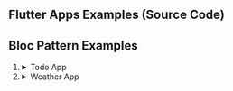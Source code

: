 ## Flutter Apps Examples (Source Code)
## Bloc Pattern Examples
1. <details> 
    <summary>Todo App</summary>

    A. [Cubit + StreamSubscription](https://github.com/MySelfMukund/flutter_weatherapp_cubit_streamsubscription)  
    B. Cubit + Bloc BlocListener(https://github.com/MySelfMukund/Flutter_Todo_Cubit_BlocListner)  
    C. Bloc + StreamSubscription(https://github.com/MySelfMukund/flutter_todo_bloc_stream_subscription)  
    D. Bloc + Bloc BlocListener(https://github.com/MySelfMukund/flutter_todo_bloc_listener)

   </details>

2. <details> 
    <summary>Weather App</summary>

    A. [Cubit + StreamSubscription](https://github.com/MySelfMukund/flutter_weatherapp_cubit_streamsubscription)  
    B. Cubit + Bloc BlocListener  
    C. Bloc + StreamSubscription  
    D. Bloc + Bloc BlocListener

   </details>
